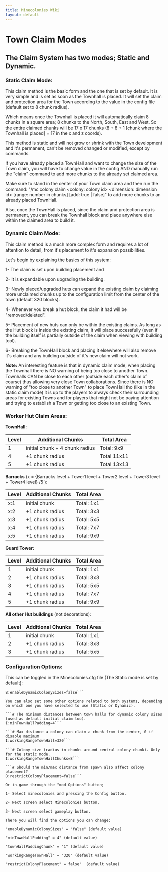```yaml
---
title: Minecolonies Wiki
layout: default
---
```

# Town Claim Modes

## The Claim System has two modes; Static and Dynamic.

### Static Claim Mode:

This claim method is the basic form and the one that is set by default. It is very simple and is set as soon as the Townhall is placed. It will set the claim and protection area for the Town according to the value in the config file (default set to 8 chunk radius).

Which means once the Townhall is placed it will automatically claim 8 chunks in a square area; 8 chunks to the North, South, East and West. So the entire claimed chunks will be 17 x 17 chunks (8 + 8 + 1 [chunk where the Townhall is placed] = 17 in the x and z coords).

This method is static and will not grow or shrink with the Town development and it's permanent, can't be removed changed or modified, except by commands.

If you have already placed a TownHall and want to change the size of the Town claim, you will have to change value in the config AND manually run the "claim" command to add more chunks to the already set claimed area.

Make sure to stand in the center of your Town claim area and then run the command: "/mc colony claim <colony: colony id> <dimension: dimension id> [range: number in chunks] [add: true | false]" to add more chunks to an already placed TownHall.

Also, once the TownHall is placed, since the claim and protection area is permanent, you can break the Townhall block and place anywhere else within the claimed area to build it.

### Dynamic Claim Mode:

This claim method is a much more complex form and requires a lot of attention to detail, from it's placement to it's expansion possibilities.

Let's begin by explaining the basics of this system:

1- The claim is set upon building placement and

2- It is expandable upon upgrading the building.

3- Newly placed/upgraded huts can expand the existing claim by claiming more unclaimed chunks up to the configuration limit from the center of the town (default 320 blocks).

4- Whenever you break a hut block, the claim it had will be "removed/deleted".

5- Placement of new huts can only be within the existing claims. As long as the Hut block is inside the existing claim, it will place successfully (even if the building itself is partially outside of the claim when viewing with building tool).

6- Breaking the TownHall block and placing it elsewhere will also remove it's claim and any building outside of it's new claim will not work.

**Note:** An interesting feature is that in dynamic claim mode, when placing the Townhall there is NO warning of being too close to another Town. Townhalls CAN be close to each other (outside each other's claim of course) thus allowing very close Town collaborations.
Since there is NO warning of "too close to another Town" to place TownHall tho (like in the static claim mode) it is up to the players to always check their surrounding areas for existing Towns and for players that might not be paying attention and trying to establish a Town or getting too close to an existing Town.

### Worker Hut Claim Areas:

**TownHall:**

Level     |     Additional Chunks       |   Total Area
----  | ----  | ----
1   |   initial chunk + 4 chunk radius  |   Total: 9x9 
4   | +1 chunk radius                   |   Total 11x11 
5   | +1 chunk radius                   |   Total 13x13 

**Barracks** (x = {Barracks level + Tower1 level + Tower2 level + Tower3 level + Tower4 level} /5 ):

Level     |     Additional Chunks       |   Total Area
----  | ----  | ----
x:1 |     initial chunk                 |   Total: 1x1 
x:2 |    +1 chunk radius                |   Total: 3x3 
x:3 |    +1 chunk radius                |   Total: 5x5 
x:4 |    +1 chunk radius                |   Total: 7x7 
x:5 |    +1 chunk radius                |   Total: 9x9 

**Guard Tower:**

Level     |     Additional Chunks       |   Total Area
----  | ----  | ----
1   |     initial chunk                 |   Total: 1x1 
2   |    +1 chunk radius                |   Total: 3x3 
3   |    +1 chunk radius                |   Total: 5x5 
4   |    +1 chunk radius                |   Total: 7x7 
5   |    +1 chunk radius                |   Total: 9x9 

**All other Hut buildings** (not decorations):

Level     |     Additional Chunks       |   Total Area
----  | ----  | ----
1   |     initial chunk                 |   Total: 1x1 
2   |    +1 chunk radius                |   Total: 3x3 
3   |    +1 chunk radius                |   Total: 5x5 

### Configuration Options:

This can be toggled in the Minecolonies.cfg file (The Static mode is set by default):

```# Should the colony have a fixed radius or should it be dynamic
B:enableDynamicColonySizes=false```

You can also set some other options related to both systems, depending on which one you have selected to use (Static or Dynamic).

```# The minimum distances between town halls for dynamic colony sizes (used as default initial claim too).
I:minTownHallPadding=4```

```# Max distance a colony can claim a chunk from the center, 0 if disable maximum
I:workingRangeTownHall=320```

```# Colony size (radius in chunks around central colony chunk). Only for the static mode.
I:workingRangeTownHallChunks=8```
        
```# Should the min/max distance from spawn also affect colony placement?
B:restrictColonyPlacement=false```

Or in-game through the "mod Options" button; 

1- Select minecolonies and pressing the Config button.

2- Next screen select Minecolonies button.

3- Next screen select gameplay button.

There you will find the options you can change:

"enableDynamicColonySizes" = "false" (default value)

"minTownHallPadding" = 4" (default value)

"townHallPaddingChunk" = "1" (default value)

"workingRangeTownHall" = "320" (default value)

"restrictColonyPlacement" = false"  (default value)

